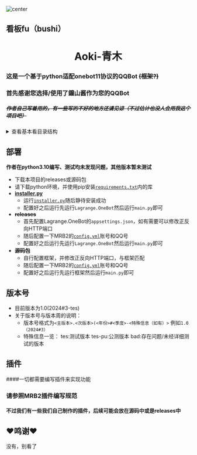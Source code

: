 ![center](https://static.codemao.cn/pickduck/Hkq2gsCCA.jpg)
<h2>看板fu（bushi）</h2>
<h1 align="center">Aoki-青木</h1>

### 这是一个基于python适配onebot11协议的QQBot ~~(框架?)~~
### 首先感谢您选择/使用了鐘山酱作为您的QQBot
##### ~~作者自己写着用的，有一些写的不好的地方还请见谅（不过估计也没人会用我这个项目吧）~~



<details>
<summary>查看基本看目录结构</summary>

```
├─ data         本体及插件的临时/缓存文件
│   ├─ group  每个群的相关的缓存文件
│   │   ├─ 123  群号为123相关的缓存文件（示例）
│   │   ...
│   ├─ json     不属于某个单独群聊的Bot及插件的json临时/缓存文件
│   ...
├─ Lagrange.Core    QQBot内核框架，此处以Lagrange.Core示例
├─ Lib          Lib库，本体和插件均需要依赖此Lib
│   ├─ __init__.py     Lib
│   ├─ BotController.py   用于控制Bot
|   ├─ Configs.py      用于配置文件的一些功能
│   ├─ EventManager.py 用于广播上报事件
│   ├─ FileCacher.py   用于缓存、读取文件
│   ├─ Logger.py       用于记录日志
│   ├─ MuRainLib.py    用于提供一些零七八碎的函数
│   ├─ OnebotAPI.py    用于调用OneBotAPI
│   ├─ QQRichText.py   用于解析/处理QQ消息
│   ├─ ThreadPool.py   用于多线程（线程池）处理
│   ...
├─ logs
│   ├─ latest.log       当日的日志
│   ├─ xxxx-xx-xx.log  以往的日志
│   ...
├─ plugins
│   ├─ xxx.py   xxx插件代码
│   ├─ yyy.py   yyy插件代码 
│   ...
├─ plugin_configs
│   ├─ pluginTemplates.py  插件模板
│   ├─ xxx.yml  xxx插件的配置文件
│   ├─ yyy.yml  yyy插件的配置文件
│   ...
├─ config.yml   MRB2配置文件
├─ main.py      MRB2代码（运行这个即可启动）
├─ README.md    这个文件就不用解释了吧（？）
└─ README_en.md No need to explain this file, right?
```

</details>


## 部署
**作者在python3.10编写、测试均未发现问题，其他版本暂未测试**
* 下载本项目的releases或源码包
* 请下载python环境，并使用pip安装[`requirements.txt`](requirements.txt)内的库
* [**installer.py**](installer.py)
  * 运行[`installer.py`](installer.py)随后静待安装成功
  * 配置好之后运行先运行`Lagrange.OneBot`然后运行`main.py`即可
* ~~**releases**~~
  * 首先配置Lagrange.OneBot的`appsettings.json`，如有需要可以修改正反向HTTP端口
  * 随后配置一下MRB2的[`config.yml`](config.yml)账号和QQ号
  * 配置好之后运行先运行`Lagrange.OneBot`然后运行`main.py`即可
* ~~**源码包**~~
  * 自行配置框架，并修改正反向HTTP端口，与框架匹配
  * 随后配置一下MRB2的[`config.yml`](config.yml)账号和QQ号
  * 配置好之后运行先运行框架然后运行`main.py`即可

## 版本号
* 目前版本为1.0(2024#3-tes)
* 关于版本号与版本周的说明：
   * 版本号格式为`<主版本>.<次版本>(<年份>#<季度>-<特殊信息（如有）>` 例如`1.0（2024#3）`
   * 特殊信息一览：
     tes:测试版本
     tes-pu:公测版本
     bad:存在问题/未经详细测试的版本

## 插件
####一切都需要编写插件来实现功能
### 请参照MRB2插件编写规范
#### 不过我们有一些我们自己制作的插件，后续可能会放在源码中或是releases中

## ❤️鸣谢❤️
没有，别看了